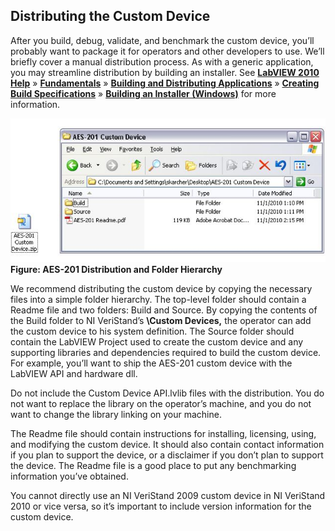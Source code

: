 ## Distributing the Custom Device

After you build, debug, validate, and benchmark the custom device, you’ll probably want to package it for operators and other developers to use. We’ll briefly cover a manual distribution process. As with a generic application, you may streamline distribution by building an installer. See **[LabVIEW 2010 Help](http://zone.ni.com/reference/en-XX/help/371361G-01/)** » **[Fundamentals](http://zone.ni.com/reference/en-XX/help/371361G-01/TOC10.htm)** » **[Building and Distributing Applications](http://zone.ni.com/reference/en-XX/help/371361G-01/TOC29.htm)** » **[Creating Build Specifications](http://zone.ni.com/reference/en-XX/help/371361G-01/TOC31.htm)** » **[Building an Installer (Windows)](http://zone.ni.com/reference/en-XX/help/371361G-01/lvhowto/build_installer/)** for more information.



![](images/AES-201_Distribution_and_Folder_Hierarchy.JPG)<br />
**Figure: AES-201 Distribution and Folder Hierarchy**

We recommend distributing the custom device by copying the necessary files into a simple folder hierarchy. The top-level folder should contain a Readme file and two folders: Build and Source. By copying the contents of the Build folder to NI VeriStand’s **<Common Data>\Custom Devices\,** the operator can add the custom device to his system definition.
The Source folder should contain the LabVIEW Project used to create the custom device and any supporting libraries and dependencies required to build the custom device. For example, you’ll want to ship the AES-201 custom device with the LabVIEW API and hardware dll.

Do not include the Custom Device API.lvlib files with the distribution. You do not want to
replace the library on the operator’s machine, and you do not want to change the library linking on your machine.

The Readme file should contain instructions for installing, licensing, using, and modifying the custom device. It should also contain contact information if you plan to support the device, or a disclaimer if you don’t plan to support the device. The Readme file is a good place to put any benchmarking information you’ve obtained.

You cannot directly use an NI VeriStand 2009 custom device in NI VeriStand 2010 or vice versa, so it’s important to include version information for the custom device.